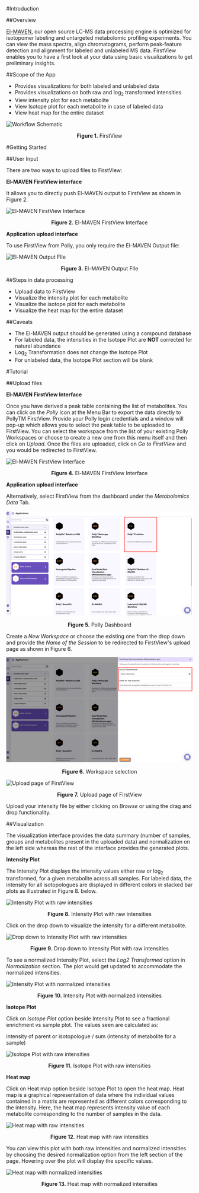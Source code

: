 #Introduction

##Overview

[El-MAVEN](https://resources.elucidata.io/elmaven), our open source LC-MS data processing engine is optimized for isotopomer labeling and untargeted metabolomic profiling experiments. You can view the mass spectra, align chromatograms, perform peak-feature detection and alignment for labeled and unlabeled MS data. FirstView enables you to have a first look at your data using basic visualizations to get preliminary insights.

##Scope of the App

*   Provides visualizations for both labeled and unlabeled data
*   Provides visualizations on both raw and log<sub>2</sub> transformed intensities
*   View intensity plot for each metabolite
*   View Isotope plot for each metabolite in case of labeled data
*   View heat map for the entire dataset

![Workflow Schematic](../../img/FirstView/Workflowschematic.png) <center>**Figure 1.** FirstView</center>

#Getting Started

##User Input

There are two ways to upload files to FirstView:

**El-MAVEN FirstView interface**

It allows you to directly push El-MAVEN output to FirstView as shown in Figure 2.

![El-MAVEN FirstView Interface](../../img/FirstView/EFInterface.png) <center>**Figure 2.** El-MAVEN FirstView Interface</center>

**Application upload interface**

To use FirstView from Polly, you only require the El-MAVEN Output file:

![El-MAVEN Output FIle](../../img/FirstView/Outputfile.png) <center>**Figure 3.** El-MAVEN Output FIle</center>

##Steps in data processing

*   Upload data to FirstView
*   Visualize the intensity plot for each metabolite
*   Visualize the isotope plot for each metabolite
*   Visualize the heat map for the entire dataset

##Caveats

*   The El-MAVEN output should be generated using a compound database
*   For labeled data, the intensities in the Isotope Plot are **NOT** corrected for natural abundance
*   Log<sub>2</sub> Transformation does not change the Isotope Plot
*   For unlabeled data, the Isotope Plot section will be blank

#Tutorial

##Upload files

**El-MAVEN FirstView Interface**

Once you have derived a peak table containing the list of metabolites. You can click on the *Polly* Icon at the Menu Bar to export the data directly to PollyTM FirstView. Provide your Polly login credentials and a window will pop-up which allows you to select the peak table to be uploaded to FirstView. You can select the workspace from the list of your existing Polly Workspaces or choose to create a new one from this menu itself and then click on *Upload.* Once the files are uploaded, click on *Go to FirstView* and you would be redirected to FirstView.

![El-MAVEN FirstView Interface](../../img/FirstView/Elmaven.png) <center>**Figure 4.** El-MAVEN FirstView Interface</center>

**Application upload interface**

Alternatively, select FirstView from the dashboard under the *Metabolomics Data* Tab.

![Polly Dashboard](../../img/FirstView/Dashboard.png) <center>**Figure 5.** Polly Dashboard</center>

Create a *New Workspace* or choose the existing one from the drop down and provide the *Name of the Session* to be redirected to FirstView's upload page as shown in Figure 6.

![Workspace selection](../../img/FirstView/Selection.png) <center>**Figure 6.** Workspace selection</center>

![Upload page of FirstView](../../img/FirstView/Uploadpage.png) <center>**Figure 7.** Upload page of FirstView</center>

Upload your intensity file by either clicking on *Browse* or using the drag and drop functionality.

##Visualization

The visualization interface provides the data summary (number of samples, groups and metabolites present in the uploaded data) and normalization on the left side whereas the rest of the interface provides the generated plots.

**Intensity Plot**

The Intensity Plot displays the intensity values either raw or log<sub>2</sub> transformed, for a given metabolite across all samples. For labeled data, the intensity for all isotopologues are displayed in different colors in stacked bar plots as illustrated in Figure 8. below.

![Intensity Plot with raw intensities](../../img/FirstView/Intensityplot.png) <center>**Figure 8.** Intensity Plot with raw intensities</center>

Click on the drop down to visualize the intensity for a different metabolite.

![Drop down to Intensity Plot with raw intensities](../../img/FirstView/Intensityplot2.png) <center>**Figure 9.** Drop down to Intensity Plot with raw intensities</center>

To see a normalized Intensity Plot, select the *Log2 Transformed* option in *Normalization* section. The plot would get updated to accommodate the normalized intensities.

![Intensity Plot with normalized intensities](../../img/FirstView/Intensityplot3.png) <center>**Figure 10.** Intensity Plot with normalized intensities</center>

**Isotope Plot**

Click on *Isotope Plot* option beside Intensity Plot to see a fractional enrichment vs sample plot. The values seen are calculated as:

intensity of parent or isotopologue / sum (intensity of metabolite for a sample)

![Isotope Plot with raw intensities](../../img/FirstView/Isotopeplot.png) <center>**Figure 11.** Isotope Plot with raw intensities</center>

**Heat map**

Click on Heat map option beside Isotope Plot to open the heat map. Heat map is a graphical representation of data where the individual values contained in a matrix are represented as different colors corresponding to the intensity. Here, the heat map represents intensity value of each metabolite corresponding to the number of samples in the data.

![Heat map with raw intensities](../../img/FirstView/Heatmap1.png) <center>**Figure 12.** Heat map with raw intensities</center>

You can view this plot with both raw intensities and normalized intensities by choosing the desired normalization option from the left section of the page. Hovering over the plot will display the specific values.

![Heat map with normalized intensities](../../img/FirstView/Heatmap2.png) <center>**Figure 13.** Heat map with normalized intensities</center>